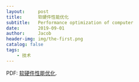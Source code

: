 ```yaml
---
layout:     post
title:      软硬件性能优化
subtitle:   Performance optimization of computer
date:       2019-09-01
author:     Jacob
header-img: img/the-first.png
catalog: false
tags:
    - 技术
---
```



<p>PDF: <a href="https://jacobck163.github.io/files/%E8%BD%AF%E7%A1%AC%E4%BB%B6%E6%80%A7%E8%83%BD%E4%BC%98%E5%8C%96.pdf">软硬件性能优化</a>.</p>

